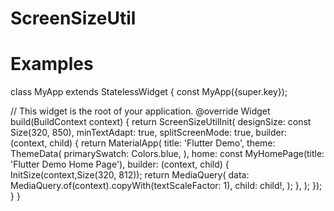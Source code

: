 ﻿# ScreenSizeUtil
# Examples
class MyApp extends StatelessWidget {
  const MyApp({super.key});

  // This widget is the root of your application.
  @override
  Widget build(BuildContext context) {
    return ScreenSizeUtilInit(
        designSize: const Size(320, 850),
        minTextAdapt: true,
        splitScreenMode: true,
        builder: (context, child) {
          return MaterialApp(
            title: 'Flutter Demo',
            theme: ThemeData(
              primarySwatch: Colors.blue,
            ),
            home: const MyHomePage(title: 'Flutter Demo Home Page'),
            builder: (context, child) {
              InitSize(context,Size(320, 812));
              return MediaQuery(
                data: MediaQuery.of(context).copyWith(textScaleFactor: 1),
                child: child!,
              );
            },
          );
        });
  }
}
